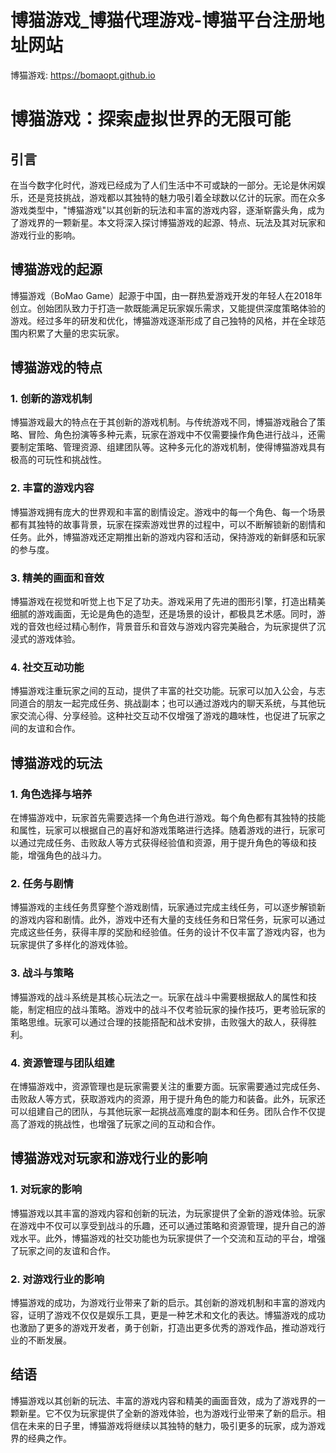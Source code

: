 # 博猫游戏_博猫代理游戏-博猫平台注册地址网站

博猫游戏: <https://bomaopt.github.io>

# 博猫游戏：探索虚拟世界的无限可能

## 引言

在当今数字化时代，游戏已经成为了人们生活中不可或缺的一部分。无论是休闲娱乐，还是竞技挑战，游戏都以其独特的魅力吸引着全球数以亿计的玩家。而在众多游戏类型中，"博猫游戏"以其创新的玩法和丰富的游戏内容，逐渐崭露头角，成为了游戏界的一颗新星。本文将深入探讨博猫游戏的起源、特点、玩法及其对玩家和游戏行业的影响。

## 博猫游戏的起源

博猫游戏（BoMao Game）起源于中国，由一群热爱游戏开发的年轻人在2018年创立。创始团队致力于打造一款既能满足玩家娱乐需求，又能提供深度策略体验的游戏。经过多年的研发和优化，博猫游戏逐渐形成了自己独特的风格，并在全球范围内积累了大量的忠实玩家。

## 博猫游戏的特点

### 1. 创新的游戏机制

博猫游戏最大的特点在于其创新的游戏机制。与传统游戏不同，博猫游戏融合了策略、冒险、角色扮演等多种元素，玩家在游戏中不仅需要操作角色进行战斗，还需要制定策略、管理资源、组建团队等。这种多元化的游戏机制，使得博猫游戏具有极高的可玩性和挑战性。

### 2. 丰富的游戏内容

博猫游戏拥有庞大的世界观和丰富的剧情设定。游戏中的每一个角色、每一个场景都有其独特的故事背景，玩家在探索游戏世界的过程中，可以不断解锁新的剧情和任务。此外，博猫游戏还定期推出新的游戏内容和活动，保持游戏的新鲜感和玩家的参与度。

### 3. 精美的画面和音效

博猫游戏在视觉和听觉上也下足了功夫。游戏采用了先进的图形引擎，打造出精美细腻的游戏画面，无论是角色的造型，还是场景的设计，都极具艺术感。同时，游戏的音效也经过精心制作，背景音乐和音效与游戏内容完美融合，为玩家提供了沉浸式的游戏体验。

### 4. 社交互动功能

博猫游戏注重玩家之间的互动，提供了丰富的社交功能。玩家可以加入公会，与志同道合的朋友一起完成任务、挑战副本；也可以通过游戏内的聊天系统，与其他玩家交流心得、分享经验。这种社交互动不仅增强了游戏的趣味性，也促进了玩家之间的友谊和合作。

## 博猫游戏的玩法

### 1. 角色选择与培养

在博猫游戏中，玩家首先需要选择一个角色进行游戏。每个角色都有其独特的技能和属性，玩家可以根据自己的喜好和游戏策略进行选择。随着游戏的进行，玩家可以通过完成任务、击败敌人等方式获得经验值和资源，用于提升角色的等级和技能，增强角色的战斗力。

### 2. 任务与剧情

博猫游戏的主线任务贯穿整个游戏剧情，玩家通过完成主线任务，可以逐步解锁新的游戏内容和剧情。此外，游戏中还有大量的支线任务和日常任务，玩家可以通过完成这些任务，获得丰厚的奖励和经验值。任务的设计不仅丰富了游戏内容，也为玩家提供了多样化的游戏体验。

### 3. 战斗与策略

博猫游戏的战斗系统是其核心玩法之一。玩家在战斗中需要根据敌人的属性和技能，制定相应的战斗策略。游戏中的战斗不仅考验玩家的操作技巧，更考验玩家的策略思维。玩家可以通过合理的技能搭配和战术安排，击败强大的敌人，获得胜利。

### 4. 资源管理与团队组建

在博猫游戏中，资源管理也是玩家需要关注的重要方面。玩家需要通过完成任务、击败敌人等方式，获取游戏内的资源，用于提升角色的能力和装备。此外，玩家还可以组建自己的团队，与其他玩家一起挑战高难度的副本和任务。团队合作不仅提高了游戏的挑战性，也增强了玩家之间的互动和合作。

## 博猫游戏对玩家和游戏行业的影响

### 1. 对玩家的影响

博猫游戏以其丰富的游戏内容和创新的玩法，为玩家提供了全新的游戏体验。玩家在游戏中不仅可以享受到战斗的乐趣，还可以通过策略和资源管理，提升自己的游戏水平。此外，博猫游戏的社交功能也为玩家提供了一个交流和互动的平台，增强了玩家之间的友谊和合作。

### 2. 对游戏行业的影响

博猫游戏的成功，为游戏行业带来了新的启示。其创新的游戏机制和丰富的游戏内容，证明了游戏不仅仅是娱乐工具，更是一种艺术和文化的表达。博猫游戏的成功也激励了更多的游戏开发者，勇于创新，打造出更多优秀的游戏作品，推动游戏行业的不断发展。

## 结语

博猫游戏以其创新的玩法、丰富的游戏内容和精美的画面音效，成为了游戏界的一颗新星。它不仅为玩家提供了全新的游戏体验，也为游戏行业带来了新的启示。相信在未来的日子里，博猫游戏将继续以其独特的魅力，吸引更多的玩家，成为游戏界的经典之作。
